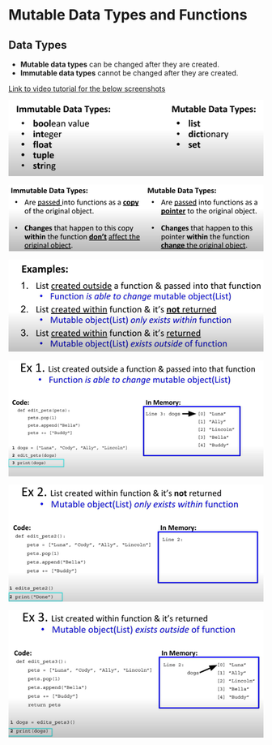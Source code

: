 # Mutable Data Types and Functions

## Data Types
- __Mutable data types__ can be changed after they are created.
- __Immutable data types__ cannot be changed after they are created.

[Link to video tutorial for the below screenshots](https://youtu.be/LIOmuZdLymw)

![](30.PNG)

![](31.PNG)

![](32.PNG)

![](33.PNG)

![](34.PNG)

![](35.PNG)


